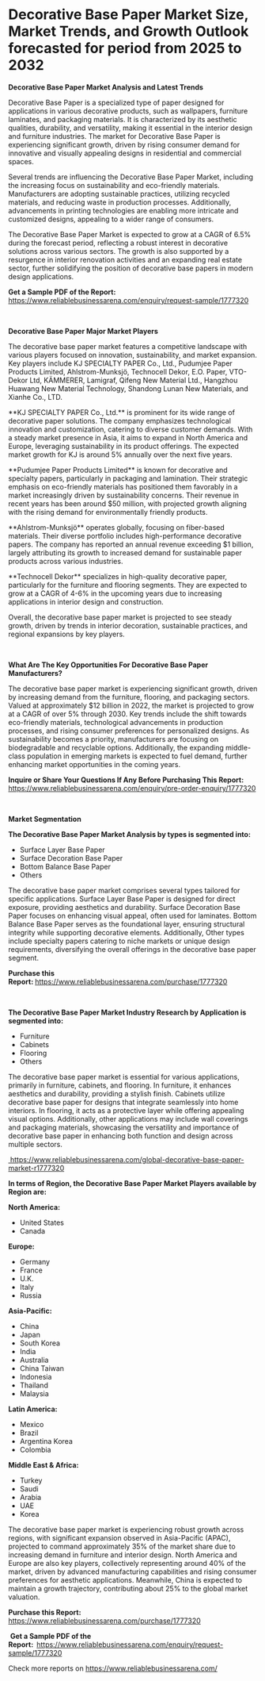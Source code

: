 <p><h1>Decorative Base Paper Market Size, Market Trends, and Growth Outlook forecasted for period from 2025 to 2032</h1></p><p><strong>Decorative Base Paper Market Analysis and Latest Trends</strong></p>
<p><p>Decorative Base Paper is a specialized type of paper designed for applications in various decorative products, such as wallpapers, furniture laminates, and packaging materials. It is characterized by its aesthetic qualities, durability, and versatility, making it essential in the interior design and furniture industries. The market for Decorative Base Paper is experiencing significant growth, driven by rising consumer demand for innovative and visually appealing designs in residential and commercial spaces.</p><p>Several trends are influencing the Decorative Base Paper Market, including the increasing focus on sustainability and eco-friendly materials. Manufacturers are adopting sustainable practices, utilizing recycled materials, and reducing waste in production processes. Additionally, advancements in printing technologies are enabling more intricate and customized designs, appealing to a wider range of consumers. </p><p>The Decorative Base Paper Market is expected to grow at a CAGR of 6.5% during the forecast period, reflecting a robust interest in decorative solutions across various sectors. The growth is also supported by a resurgence in interior renovation activities and an expanding real estate sector, further solidifying the position of decorative base papers in modern design applications.</p></p>
<p><strong>Get a Sample PDF of the Report:&nbsp;</strong> <a href="https://www.reliablebusinessarena.com/enquiry/request-sample/1777320?utm_campaign=3017&utm_medium=2&utm_source=Github&utm_content=ia&utm_term=01042025&utm_id=decorative-base-paper">https://www.reliablebusinessarena.com/enquiry/request-sample/1777320</a></p>
<p>&nbsp;</p>
<p><strong>Decorative Base Paper Major Market Players</strong></p>
<p><p>The decorative base paper market features a competitive landscape with various players focused on innovation, sustainability, and market expansion. Key players include KJ SPECIALTY PAPER Co., Ltd., Pudumjee Paper Products Limited, Ahlstrom-Munksjö, Technocell Dekor, E.O. Paper, VTO-Dekor Ltd, KÄMMERER, Lamigraf, Qifeng New Material Ltd., Hangzhou Huawang New Material Technology, Shandong Lunan New Materials, and Xianhe Co., LTD.</p><p>**KJ SPECIALTY PAPER Co., Ltd.** is prominent for its wide range of decorative paper solutions. The company emphasizes technological innovation and customization, catering to diverse customer demands. With a steady market presence in Asia, it aims to expand in North America and Europe, leveraging sustainability in its product offerings. The expected market growth for KJ is around 5% annually over the next five years.</p><p>**Pudumjee Paper Products Limited** is known for decorative and specialty papers, particularly in packaging and lamination. Their strategic emphasis on eco-friendly materials has positioned them favorably in a market increasingly driven by sustainability concerns. Their revenue in recent years has been around $50 million, with projected growth aligning with the rising demand for environmentally friendly products.</p><p>**Ahlstrom-Munksjö** operates globally, focusing on fiber-based materials. Their diverse portfolio includes high-performance decorative papers. The company has reported an annual revenue exceeding $1 billion, largely attributing its growth to increased demand for sustainable paper products across various industries.</p><p>**Technocell Dekor** specializes in high-quality decorative paper, particularly for the furniture and flooring segments. They are expected to grow at a CAGR of 4-6% in the upcoming years due to increasing applications in interior design and construction. </p><p>Overall, the decorative base paper market is projected to see steady growth, driven by trends in interior decoration, sustainable practices, and regional expansions by key players.</p></p>
<p>&nbsp;</p>
<p><strong>What Are The Key Opportunities For Decorative Base Paper Manufacturers?</strong></p>
<p><p>The decorative base paper market is experiencing significant growth, driven by increasing demand from the furniture, flooring, and packaging sectors. Valued at approximately $12 billion in 2022, the market is projected to grow at a CAGR of over 5% through 2030. Key trends include the shift towards eco-friendly materials, technological advancements in production processes, and rising consumer preferences for personalized designs. As sustainability becomes a priority, manufacturers are focusing on biodegradable and recyclable options. Additionally, the expanding middle-class population in emerging markets is expected to fuel demand, further enhancing market opportunities in the coming years.</p></p>
<p><strong>Inquire or Share Your Questions If Any Before Purchasing This Report:</strong> <a href="https://www.reliablebusinessarena.com/enquiry/pre-order-enquiry/1777320?utm_campaign=3017&utm_medium=2&utm_source=Github&utm_content=ia&utm_term=01042025&utm_id=decorative-base-paper">https://www.reliablebusinessarena.com/enquiry/pre-order-enquiry/1777320</a></p>
<p>&nbsp;</p>
<p><strong>Market Segmentation</strong></p>
<p><strong>The Decorative Base Paper Market Analysis by types is segmented into:</strong></p>
<p><ul><li>Surface Layer Base Paper</li><li>Surface Decoration Base Paper</li><li>Bottom Balance Base Paper</li><li>Others</li></ul></p>
<p><p>The decorative base paper market comprises several types tailored for specific applications. Surface Layer Base Paper is designed for direct exposure, providing aesthetics and durability. Surface Decoration Base Paper focuses on enhancing visual appeal, often used for laminates. Bottom Balance Base Paper serves as the foundational layer, ensuring structural integrity while supporting decorative elements. Additionally, Other types include specialty papers catering to niche markets or unique design requirements, diversifying the overall offerings in the decorative base paper segment.</p></p>
<p><strong>Purchase this Report:&nbsp;</strong><a href="https://www.reliablebusinessarena.com/purchase/1777320?utm_campaign=3017&utm_medium=2&utm_source=Github&utm_content=ia&utm_term=01042025&utm_id=decorative-base-paper">https://www.reliablebusinessarena.com/purchase/1777320</a></p>
<p>&nbsp;</p>
<p><strong>The Decorative Base Paper Market Industry Research by Application is segmented into:</strong></p>
<p><ul><li>Furniture</li><li>Cabinets</li><li>Flooring</li><li>Others</li></ul></p>
<p><p>The decorative base paper market is essential for various applications, primarily in furniture, cabinets, and flooring. In furniture, it enhances aesthetics and durability, providing a stylish finish. Cabinets utilize decorative base paper for designs that integrate seamlessly into home interiors. In flooring, it acts as a protective layer while offering appealing visual options. Additionally, other applications may include wall coverings and packaging materials, showcasing the versatility and importance of decorative base paper in enhancing both function and design across multiple sectors.</p></p>
<p><a href="https://www.reliablebusinessarena.com/global-decorative-base-paper-market-r1777320?utm_campaign=3017&utm_medium=2&utm_source=Github&utm_content=ia&utm_term=01042025&utm_id=decorative-base-paper">&nbsp;https://www.reliablebusinessarena.com/global-decorative-base-paper-market-r1777320</a></p>
<p><strong>In terms of Region, the Decorative Base Paper Market Players available by Region are:</strong></p>
<p>
    <p> <strong> North America: </strong>
        <ul>
            <li>United States</li>
            <li>Canada</li>
        </ul>
        </p> 
    <p> <strong> Europe: </strong>
        <ul>
            <li>Germany</li>
            <li>France</li>
            <li>U.K.</li>
            <li>Italy</li>
            <li>Russia</li>
        </ul>
        </p> 
    <p> <strong> Asia-Pacific: </strong>
        <ul>
            <li>China</li>
            <li>Japan</li>
            <li>South Korea</li>
            <li>India</li>
            <li>Australia</li>
            <li>China Taiwan</li>
            <li>Indonesia</li>
            <li>Thailand</li>
            <li>Malaysia</li>
        </ul>
        </p> 
    <p> <strong> Latin America: </strong>
        <ul>
            <li>Mexico</li>
            <li>Brazil</li>
            <li>Argentina Korea</li>
            <li>Colombia</li>
        </ul>
        </p> 
    <p> <strong> Middle East & Africa: </strong>
        <ul>
            <li>Turkey</li>
            <li>Saudi</li>
            <li>Arabia</li>
            <li>UAE</li>
            <li>Korea</li>
        </ul>
    </p>
    </p>
<p><p>The decorative base paper market is experiencing robust growth across regions, with significant expansion observed in Asia-Pacific (APAC), projected to command approximately 35% of the market share due to increasing demand in furniture and interior design. North America and Europe are also key players, collectively representing around 40% of the market, driven by advanced manufacturing capabilities and rising consumer preferences for aesthetic applications. Meanwhile, China is expected to maintain a growth trajectory, contributing about 25% to the global market valuation.</p></p>
<p><strong>Purchase this Report: </strong><a href="https://www.reliablebusinessarena.com/purchase/1777320?utm_campaign=3017&utm_medium=2&utm_source=Github&utm_content=ia&utm_term=01042025&utm_id=decorative-base-paper">https://www.reliablebusinessarena.com/purchase/1777320</a></p>
<p>&nbsp;<strong>Get a Sample PDF of the Report:&nbsp;&nbsp;</strong><a href="https://www.reliablebusinessarena.com/enquiry/request-sample/1777320?utm_campaign=3017&utm_medium=2&utm_source=Github&utm_content=ia&utm_term=01042025&utm_id=decorative-base-paper">https://www.reliablebusinessarena.com/enquiry/request-sample/1777320</a></p>
<p><strong></strong></p>
<p>Check more reports on <a href="https://www.reliablebusinessarena.com/?utm_campaign=3017&utm_medium=2&utm_source=Github&utm_content=ia&utm_term=01042025&utm_id=decorative-base-paper">https://www.reliablebusinessarena.com/</a></p>